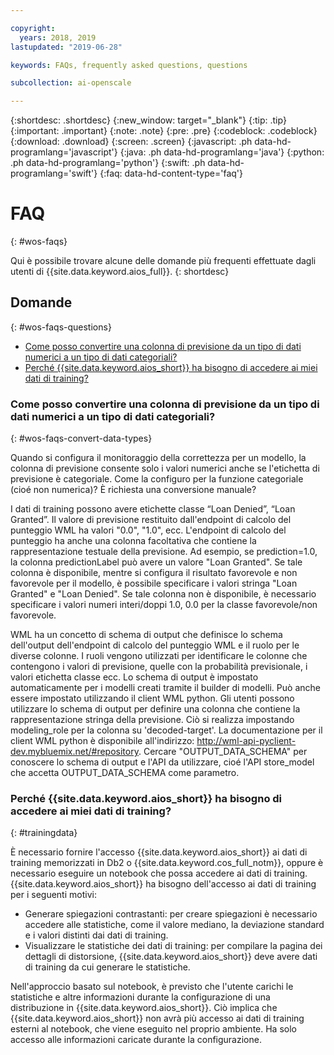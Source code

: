 ```yaml
---

copyright:
  years: 2018, 2019
lastupdated: "2019-06-28"

keywords: FAQs, frequently asked questions, questions

subcollection: ai-openscale

---
```


{:shortdesc: .shortdesc}
{:new_window: target="_blank"}
{:tip: .tip}
{:important: .important}
{:note: .note}
{:pre: .pre}
{:codeblock: .codeblock}
{:download: .download}
{:screen: .screen}
{:javascript: .ph data-hd-programlang='javascript'}
{:java: .ph data-hd-programlang='java'}
{:python: .ph data-hd-programlang='python'}
{:swift: .ph data-hd-programlang='swift'}
{:faq: data-hd-content-type='faq'}

# FAQ
{: #wos-faqs}

Qui è possibile trovare alcune delle domande più frequenti effettuate dagli utenti di {{site.data.keyword.aios_full}}.
{: shortdesc}

## Domande
{: #wos-faqs-questions}

- [Come posso convertire una colonna di previsione da un tipo di dati numerici a un tipo di dati categoriali?](#wos-faqs-convert-data-types)
- [Perché {{site.data.keyword.aios_short}} ha bisogno di accedere ai miei dati di training?](#trainingdata)

### Come posso convertire una colonna di previsione da un tipo di dati numerici a un tipo di dati categoriali?
{: #wos-faqs-convert-data-types}

Quando si configura il monitoraggio della correttezza per un modello, la colonna di previsione consente solo i valori numerici anche se l'etichetta di previsione è categoriale. Come la configuro per la funzione categoriale (cioé non numerica)? È richiesta una conversione manuale? 

I dati di training possono avere etichette classe “Loan Denied”, “Loan Granted”. Il valore di previsione restituito dall'endpoint di calcolo del punteggio WML ha valori "0.0", "1.0", ecc. L'endpoint di calcolo del punteggio ha anche una colonna facoltativa che contiene la rappresentazione testuale della previsione. Ad esempio, se prediction=1.0, la colonna predictionLabel può avere un valore "Loan Granted". Se tale colonna è disponibile, mentre si configura il risultato favorevole e non favorevole per il modello, è possibile specificare i valori stringa "Loan Granted" e "Loan Denied". Se tale colonna non è disponibile, è necessario specificare i valori numeri interi/doppi 1.0, 0.0 per la classe favorevole/non favorevole.

WML ha un concetto di schema di output che definisce lo schema dell'output dell'endpoint di calcolo del punteggio WML e il ruolo per le diverse colonne. I ruoli vengono utilizzati per identificare le colonne che contengono i valori di previsione, quelle con la probabilità previsionale, i valori etichetta classe ecc. Lo schema di output è impostato automaticamente per i modelli creati tramite il builder di modelli. Può anche essere impostato utilizzando il client WML python. Gli utenti possono utilizzare lo schema di output per definire una colonna che contiene la rappresentazione stringa della previsione. Ciò si realizza impostando modeling_role per la colonna su 'decoded-target'. La documentazione per il client WML python è disponibile all'indirizzo: http://wml-api-pyclient-dev.mybluemix.net/#repository. Cercare "OUTPUT_DATA_SCHEMA" per conoscere lo schema di output e l'API da utilizzare, cioé l'API store_model che accetta OUTPUT_DATA_SCHEMA come parametro.

### Perché {{site.data.keyword.aios_short}} ha bisogno di accedere ai miei dati di training?
{: #trainingdata}

È necessario fornire l'accesso {{site.data.keyword.aios_short}} ai dati di training memorizzati in Db2 o {{site.data.keyword.cos_full_notm}}, oppure è necessario eseguire un notebook che possa accedere ai dati di training. {{site.data.keyword.aios_short}} ha bisogno dell'accesso ai dati di training per i seguenti motivi:

- Generare spiegazioni contrastanti: per creare spiegazioni è necessario accedere alle statistiche, come il valore mediano, la deviazione standard e i valori distinti dai dati di training.
- Visualizzare le statistiche dei dati di training: per compilare la pagina dei dettagli di distorsione, {{site.data.keyword.aios_short}} deve avere dati di training da cui generare le statistiche.

<!---
- To compute drift: Training data is required to build the drift detection model.
- To identify and suggest features to monitor for fairness: {{site.data.keyword.aios_short}} needs access to training data to suggest reference and monitored ranges.
--->

Nell'approccio basato sul notebook, è previsto che l'utente carichi le statistiche e altre informazioni durante la configurazione di una distribuzione in {{site.data.keyword.aios_short}}. Ciò implica che {{site.data.keyword.aios_short}} non avrà più accesso ai dati di training esterni al notebook, che viene eseguito nel proprio ambiente. Ha solo accesso alle informazioni caricate durante la configurazione.


